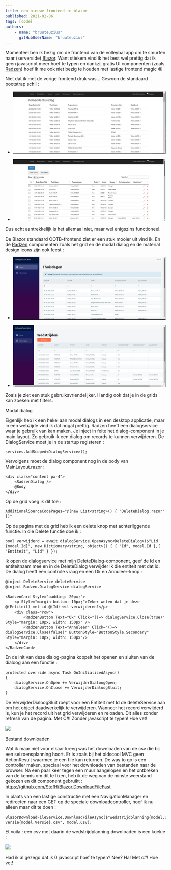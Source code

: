 ```yaml
---
title: een nieuwe frontend in blazor
published: 2021-02-06
tags: [code]
authors: 
    - name: "bruuteuzius"
      gitHubUserName: "bruuteuzius"
---
```


Momenteel ben ik bezig om de frontend van de volleybal app om te smurfen naar (serverside) [Blazor](https://dotnet.microsoft.com/apps/aspnet/web-apps/blazor). Want stiekem vind ik het best wel prettig dat ik geen javascript meer hoef te typen en dankzij gratis UI componenten (zoals [Radzen](https://razor.radzen.com/)) hoef ik me ook niet bezig te houden met lastige frontend magic 😜

Niet dat ik met de vorige frontend druk was... Gewoon de standaard bootstrap schil :

- ![](media/home-oud.png)
    
- ![](media/wedstrijden-oud.png)
    

Dus echt aantrekkelijk is het allemaal niet, maar wel enigszins functioneel.

De Blazor standaard OOTB-frontend ziet er een stuk mooier uit vind ik. En de [Radzen](https://razor.radzen.com/) componenten zoals het grid en de modal dialog en de material design icons zijn ook feest :

- ![](media/home-nieuw.png)
    
- ![](media/wedstrijden-nieuw.png)
    

Zoals je ziet een stuk gebruiksvriendelijker. Handig ook dat je in de grids kan zoeken met filters.

Modal dialog

Eigenlijk heb ik een hekel aan modal dialogs in een desktop applicatie, maar in een webzijde vind ik dat nogal prettig. Radzen heeft een dialogservice waar je gebruik van kan maken. Je inject in feite het dialog-component in je main layout. Zo gebruik ik een dialog om records te kunnen verwijderen. De DialogService moet je in de startup registeren :

```
services.AddScoped<DialogService>();
```

Vervolgens moet de dialog component nog in de body van MainLayout.razor :

```
<div class="content px-4">
    <RadzenDialog />
    @Body
</div>
```

Op de grid voeg ik dit toe :

```
AdditionalSourceCodePages="@(new List<string>() { "DeleteDialog.razor" })"
```

Op de pagina met de grid heb ik een delete knop met achterliggende functie. In die Delete functie doe ik :

```
bool verwijderd = await dialogService.OpenAsync<DeleteDialog>($"Lid {model.Id}", new Dictionary<string, object>() { { "Id", model.Id },{ "Entiteit", "Lid" } });
```

Ik open de dialogservice met mijn DeleteDialog-component, geef de Id en entiteitnaam mee en in de DeleteDialog verwijder ik die entiteit met dat id. De dialog heeft een controle vraag en een Ok en Annuleer-knop :

```
@inject DeleteService deleteService
@inject Radzen.DialogService dialogService

<RadzenCard Style="padding: 20px;">
    <p Style="margin-bottom: 10px;">Zeker weten dat je deze @(Entiteit) met id @(Id) wil verwijderen?</p>
    <div class="row">
        <RadzenButton Text="Ok" Click="()=> dialogService.Close(true)" Style="margin: 10px; width: 150px" />
        <RadzenButton Text="Annuleer" Click="()=> dialogService.Close(false)" ButtonStyle="ButtonStyle.Secondary"  Style="margin: 10px; width: 150px"/>
    </div>
</RadzenCard>
```

En de init van deze dialog-pagina koppelt het openen en sluiten van de dialoog aan een functie :

```
protected override async Task OnInitializedAsync()
{
    dialogService.OnOpen += VerwijderDialoogOpen;
    dialogService.OnClose += VerwijderDialoogSluit;
}
```

De VerwijderDialoogSluit roept voor een Entiteit met Id de deleteService aan om het object daadwerkelijk te verwijderen. Wanneer het record verwijderd is, kun je het record uit het grid verwijderen en reloaden. Dit alles zonder refresh van de pagina. Met C#! Zonder javascript te typen! Hoe vet!

![](media/afbeelding.png)

Bestand downloaden

Wat ik maar niet voor elkaar kreeg was het downloaden van de csv die bij een seizoensplanning hoort. Er is zoals bij het oldscool MVC geen ActionResult waarmee je een file kan returnen. De way to go is een controller maken, speciaal voor het downloaden van bestanden naar de browser. Na een paar keer tegen een muur aangelopen en het ontbreken van de kennis om dit te fixen, heb ik de weg van de minste weerstand gekozen en dit component gebruikt : https://github.com/StefH/Blazor.DownloadFileFast

In plaats van een lastige constructie met een NavigationManager en redirecten naar een GET op de speciale downloadcontroller, hoef ik nu alleen maar dit te doen :

```
BlazorDownloadFileService.DownloadFileAsync($"wedstrijdplanning{model.Seizoen}-versie{model.Versie}.csv", model.Csv);
```

Et voila : een csv met daarin de wedstrijdplanning downloaden is een koekie :

![](media/afbeelding-1.png)

Had ik al gezegd dat ik 0 javascript hoef te typen? Nee? Ha! Met c#! Hoe vet!
